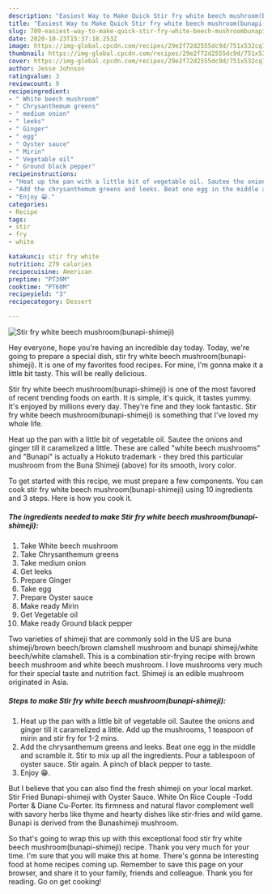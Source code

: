 ```yaml
---
description: "Easiest Way to Make Quick Stir fry white beech mushroom(bunapi-shimeji)"
title: "Easiest Way to Make Quick Stir fry white beech mushroom(bunapi-shimeji)"
slug: 709-easiest-way-to-make-quick-stir-fry-white-beech-mushroombunapi-shimeji
date: 2020-10-23T15:37:18.253Z
image: https://img-global.cpcdn.com/recipes/29e2f72d2555dc9d/751x532cq70/stir-fry-white-beech-mushroombunapi-shimeji-recipe-main-photo.jpg
thumbnail: https://img-global.cpcdn.com/recipes/29e2f72d2555dc9d/751x532cq70/stir-fry-white-beech-mushroombunapi-shimeji-recipe-main-photo.jpg
cover: https://img-global.cpcdn.com/recipes/29e2f72d2555dc9d/751x532cq70/stir-fry-white-beech-mushroombunapi-shimeji-recipe-main-photo.jpg
author: Jesse Johnson
ratingvalue: 3
reviewcount: 9
recipeingredient:
- " White beech mushroom"
- " Chrysanthemum greens"
- " medium onion"
- " leeks"
- " Ginger"
- " egg"
- " Oyster sauce"
- " Mirin"
- " Vegetable oil"
- " Ground black pepper"
recipeinstructions:
- "Heat up the pan with a little bit of vegetable oil. Sautee the onions and ginger till it caramelized a little. Add up the mushrooms, 1 teaspoon of mirin and stir fry for 1-2 mins."
- "Add the chrysanthemum greens and leeks. Beat one egg in the middle and scramble it. Stir to mix up all the ingredients. Pour a tablespoon of oyster sauce. Stir again. A pinch of black pepper to taste."
- "Enjoy 😁."
categories:
- Recipe
tags:
- stir
- fry
- white

katakunci: stir fry white 
nutrition: 279 calories
recipecuisine: American
preptime: "PT39M"
cooktime: "PT60M"
recipeyield: "3"
recipecategory: Dessert

---
```



![Stir fry white beech mushroom(bunapi-shimeji)](https://img-global.cpcdn.com/recipes/29e2f72d2555dc9d/751x532cq70/stir-fry-white-beech-mushroombunapi-shimeji-recipe-main-photo.jpg)

Hey everyone, hope you're having an incredible day today. Today, we're going to prepare a special dish, stir fry white beech mushroom(bunapi-shimeji). It is one of my favorites food recipes. For mine, I'm gonna make it a little bit tasty. This will be really delicious.

Stir fry white beech mushroom(bunapi-shimeji) is one of the most favored of recent trending foods on earth. It is simple, it's quick, it tastes yummy. It's enjoyed by millions every day. They're fine and they look fantastic. Stir fry white beech mushroom(bunapi-shimeji) is something that I've loved my whole life.

Heat up the pan with a little bit of vegetable oil. Sautee the onions and ginger till it caramelized a little. These are called &#34;white beech mushrooms&#34; and &#34;Bunapi&#34; is actually a Hokuto trademark - they bred this particular mushroom from the Buna Shimeji (above) for its smooth, ivory color.


To get started with this recipe, we must prepare a few components. You can cook stir fry white beech mushroom(bunapi-shimeji) using 10 ingredients and 3 steps. Here is how you cook it.

<!--inarticleads1-->

##### The ingredients needed to make Stir fry white beech mushroom(bunapi-shimeji):

1. Take  White beech mushroom
1. Take  Chrysanthemum greens
1. Take  medium onion
1. Get  leeks
1. Prepare  Ginger
1. Take  egg
1. Prepare  Oyster sauce
1. Make ready  Mirin
1. Get  Vegetable oil
1. Make ready  Ground black pepper


Two varieties of shimeji that are commonly sold in the US are buna shimeji/brown beech/brown clamshell mushroom and bunapi shimeji/white beech/white clamshell. This is a combination stir-frying recipe with brown beech mushroom and white beech mushroom. I love mushrooms very much for their special taste and nutrition fact. Shimeji is an edible mushroom originated in Asia. 

<!--inarticleads2-->

##### Steps to make Stir fry white beech mushroom(bunapi-shimeji):

1. Heat up the pan with a little bit of vegetable oil. Sautee the onions and ginger till it caramelized a little. Add up the mushrooms, 1 teaspoon of mirin and stir fry for 1-2 mins.
1. Add the chrysanthemum greens and leeks. Beat one egg in the middle and scramble it. Stir to mix up all the ingredients. Pour a tablespoon of oyster sauce. Stir again. A pinch of black pepper to taste.
1. Enjoy 😁.


But I believe that you can also find the fresh shimeji on your local market. Stir Fried Bunapi-shimeji with Oyster Sauce. White On Rice Couple -Todd Porter &amp; Diane Cu-Porter. Its firmness and natural flavor complement well with savory herbs like thyme and hearty dishes like stir-fries and wild game. Bunapi is derived from the Bunashimeji mushroom. 

So that's going to wrap this up with this exceptional food stir fry white beech mushroom(bunapi-shimeji) recipe. Thank you very much for your time. I'm sure that you will make this at home. There's gonna be interesting food at home recipes coming up. Remember to save this page on your browser, and share it to your family, friends and colleague. Thank you for reading. Go on get cooking!
